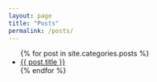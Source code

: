 ```yaml
---
layout: page
title: "Posts"
permalink: /posts/
---
```


<ul class="posts">
    {% for post in site.categories.posts %}
        <li>
            <a class="reserved" href="{{ post.url }}">{{ post.title }}</a>
        </li>
    {% endfor %}
</ul>
